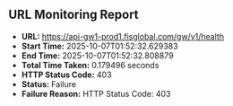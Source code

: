 ## URL Monitoring Report

- **URL:** https://api-gw1-prod1.fisglobal.com/gw/v1/health
- **Start Time:** 2025-10-07T01:52:32.629383
- **End Time:** 2025-10-07T01:52:32.808879
- **Total Time Taken:** 0.179496 seconds
- **HTTP Status Code:** 403
- **Status:** Failure
- **Failure Reason:** HTTP Status Code: 403
